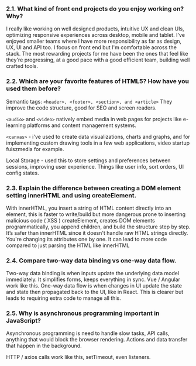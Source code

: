 ### 2.1. What kind of front end projects do you enjoy working on? Why?

I really like working on well designed products, intuitive UX and clean UIs, optimizing responsive experiences across desktop, mobile and tablet.  I've enjoyed smaller teams where I have more responsibility as far as design, UX, UI and API too.  I focus on front end but I'm comfortable across the stack.  The most rewarding projects for me have been the ones that feel like they're progressing, at a good pace with a good efficient team, building well crafted tools.

### 2.2. Which are your favorite features of HTML5? How have you used them before?

Semantic tags: `<header>, <footer>, <section>, and <article>` They improve the code structure, good for SEO and screen readers.

`<audio>` and `<video>` natively embed media in web pages for projects like e-learning platforms and content management systems.

`<canvas>` - i've used to create data visualizations, charts and graphs, and for implementing custom drawing tools in a few web applications, video startup fuiszmedia for example.

Local Storage - used this to store settings and preferences between sessions, improving user experience. Things like user info, sort orders, UI config states.

### 2.3. Explain the difference between creating a DOM element setting innerHTML and using createElement.

With innerHTML, you insert a string of HTML content directly into an element, this is faster to write/build but more dangerous prone to inserting malicious code ( XSS )
createElement, creates DOM elements programmatically, you append children, and build the structure step by step.  
It’s safer than innerHTML since it doesn't handle raw HTML strings directly. You're changing its attributes one by one. It can lead to more code compared to just parsing the HTML like innerHTML

### 2.4. Compare two-way data binding vs one-way data flow.

Two-way data binding is when inputs update the underlying data model immediately.  It simplifies forms, keeps everything in sync.  Vue / Angular work like this.
One-way data flow is when changes in UI update the state and state then propagated back to the UI, like in React.  This is clearer but leads to requiring extra code to manage all this.

### 2.5. Why is asynchronous programming important in JavaScript?

Asynchronous programming is need to handle slow tasks, API calls, anything that would block the browser rendering.  Actions and data transfer that happen in the background.

HTTP / axios calls work like this, setTimeout, even listeners.